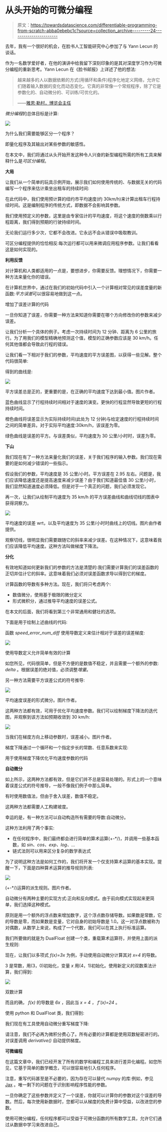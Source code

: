 # 从头开始的可微分编程

> 原文：<https://towardsdatascience.com/differentiable-programming-from-scratch-abba0ebebc1c?source=collection_archive---------24----------------------->

去年，我有一个很好的机会，在脸书人工智能研究中心参加了与 Yann Lecun 的谈话。

作为一名数学爱好者，在他的演讲中给我留下深刻印象的是其对深度学习作为可微分编程的重新思考。Yann Lecun 在《脸书邮报》上详述了他的想法:

> 越来越多的人以数据依赖的方式(用循环和条件)程序化地定义网络，允许它们随着输入数据的变化而动态变化。它真的非常像一个常规程序，除了它是参数化的、自动微分的、可训练/可优化的。
> 
> ——[雅恩·勒村，博览会主任](https://www.facebook.com/yann.lecun/posts/10155003011462143)

*微分编程*的总体目标是计算:

![](img/05352aef6fc78d0c8466183d93d2fe9d.png)

为什么我们需要能够区分一个程序？

即量化程序及其输出对某些参数的敏感性。

在本文中，我们将通过从头开始开发这种令人兴奋的新型编程所需的所有工具来解释什么是*可区分编程*。

**大局**

让我们从一个简单的玩具示例开始，展示我们如何使用传统的、与数据无关的代码编写一个程序来估计乘坐出租车的持续时间:

在此代码中，我们使用预计算的纽约市平均速度(约 30km/h)来计算出租车行程持续时间。这是编制程序的传统方式，即数据不会影响其参数。

我们使用预定义的参数，这里是由专家估计的平均速度，将这个速度的倒数乘以行程距离，我们得到预期的行驶持续时间。

无论我们运行多少次，它都不会改进。它永远不会从错误中吸取教训。

可区分编程提供的恰恰相反:每次运行都可以用来微调应用程序参数。让我们看看这是如何实现的。

**利用反馈**

对计算机和人类都适用的一点是，要想进步，你需要反馈。理想情况下，你需要一种方法来量化你的错误。

在计算机世界中，通过在我们的初始代码中引入一个计算相对常见的误差度量的新函数:*平方误差*可以很容易地做到这一点。

增加了误差计算的代码

一旦你知道了误差，你需要一种方法来知道你需要在哪个方向修改你的参数来减少误差。

让我们分析一个具体的例子。考虑一次持续时间为 12 分钟、距离为 6 公里的旅行。为了用我们的模型精确地预测这个值，模型的正确参数应该是 30 km/h。任何其他值都会导致此行程的错误。

让我们看一下相对于我们的参数，平均速度的平方误差图，以获得一些见解。整个代码很简单:

得到的曲线是:

![](img/5ba11f3666744ea52c2f98660df7f888.png)

平方误差总是正的，更重要的是，在正确的平均速度下达到最小值。图片作者。

蓝色曲线显示了行程持续时间相对于速度的演变。更快的行程显然导致更短的行程持续时间。

橙色曲线将误差显示为实际持续时间(此处为 12 分钟)与给定速度的行程持续时间之间的简单差异。对于实际平均速度:30km/h，该误差为零。

绿色曲线是误差的平方。与误差类似，平均速度为 30 公里/小时时，误差为零。

**下山**

我们现在有了一种方法来量化我们的误差，关于我们程序的输入参数。我们现在需要的是如何减少错误的一些指示。

假设我们的参数，平均速度是 35 公里/小时。平方误差在 2.95 左右。问题是，我们应该降低速度还是提高速度来减少误差？由于我们知道最佳值 30 公里/小时，我们显然知道速度必须降低。但是对于一个真正的问题，我们必须发现它。

再一次，让我们从绘制平均速度为 35 km/h 的平方误差曲线和曲线切线的图表中获得洞察力。

![](img/7197c8e24d8c6e6ac3d1468d2a827cc3.png)

平均速度的误差 wrt，以及平均速度为 35 公里/小时时曲线上的切线。图片由作者提供。

观察切线，很明显我们需要跟随它的斜率来减少误差。在这种情况下，这意味着我们应该降低平均速度。这种方法叫做梯度下降法。

**分化**

有效地知道如何更新我们的参数的方法是清楚的:我们需要计算我们的误差函数的正切并估计它的斜率。这意味着我们必须对误差函数求导以得到它的梯度。

计算函数的导数有多种方法。现在，我们将只考虑两个:

*   数值微分，使用基于极限的微分定义
*   形式微积分，通过推导平均速度的误差公式。

在本文的后面，我们将看到第三个非常通用和健壮的选项。

下面是用于绘制上述曲线的代码:

函数 *speed_error_num_diff* 使用导数定义来估计相对于误差的误差梯度:

![](img/8272d4f2d3568c40a6b1dbb307f60c30.png)

使用导数定义允许简单有效的计算

如您所见，代码很简单，但是不方便的是数值不稳定，并且需要一个额外的参数: *delta* 。根据误差的绝对值，必须调整*增量*。

另一种方法需要平方误差公式的符号推导:

![](img/956deb2a99bb1fdecc7896d5211c7ddf.png)

平均速度误差的形式微分。图片作者。

这两种方法都有效，可用于优化平均速度参数。我们可以绘制梯度下降法的迭代图，并观察到该方法如预期收敛到 30 km/h:

![](img/24a9a14e26aa46cdc89982f3ee93859a.png)

当我们在梯度方向上移动参数时，误差减小。图片作者。

梯度下降通过一个循环和一个指定步长的常数、任意系数来实现:

用于使用梯度下降优化平均速度参数的代码

**自动微分**

如上所示，这两种方法都有效，但是它们并不总是容易处理的。形式上的一个意味着误差公式的符号推导，一般不像我们例子中那么简单。

有时使用数值法，但由于舍入误差，数值不稳定。

这两种方法都需要人工构建坡度。

幸运的是，有一种方法可以自动构造所有需要的导数:自动微分。

这种方法利用了两个事实:

*   在任何程序中，我们最终都会进行简单的算术运算(+-*/)，并调用一些基本函数，如 *sin、cos、exp、log、…*
*   链式法则可以用来区分复杂的数学表达式

为了说明这种方法是如何工作的，我们将开发一个仅支持算术运算的基本实现。提醒一下，下面是四种算术运算的推导规则列表:

![](img/509c9aa62354834813fe6f7c438d2c41.png)

(+-*/)运算的派生规则。图片作者。

自动微分有两种主要的实现方式:正向和反向模式。由于前向模式实现起来更简单，我们选择这种模式。

原则是用一个额外的浮点数来增加数字，这个浮点数存储导数。如果数是常数，它的导数是零，而如果数是变量，它对自身的初始导数是 1.0。这一对浮点数被称为对偶数，从数学上来说，构成了一个代数，我们可以在其上执行标准运算。

我们所要做的就是为 DualFloat 创建一个类，重载算术运算符，并使用上面的派生规则:

现在，让我们以多项式 *f(x)=3x* 为例，手动使用自动微分计算其对 *x=4* 的导数。

3 是常数，用(3，0)初始化，变量 *x* 用(4，1)初始化。使用新定义的双数乘法计算，我们得到:

![](img/49b7d525dafec750ed19d35c33e892a4.png)

双数计算

而且的确， *f(x)* 的导数是 *6x* ，因此当 *x = 4* ， *f'(x)=24* 。

使用 python 和 DualFloat 类，我们得到:

我们现在有工具使用自动微分重写梯度下降:

请注意，我们不必再为微积分费心了。所有必要的计算都是使用双数秘密进行的。对误差调用 *derivative()* 自动提供梯度。

**可微编程**

在这篇文章中，我们已经开发了所有的数学和编程工具来进行差异化编程。如您所见，它基于简单的数学概念，可以很容易地引入任何程序。

注意，重写代码甚至是不必要的，因为存在可以替代 numpy 的库:例如，参见 [Jax](https://github.com/google/jax) 。唯一剩下的问题在于识别影响程序性能的参数。

一旦你确定了这些参数并定义了一个误差，你就可以计算你的参数对这个误差的导数。然后，每次使用新数据时，您都可以从梯度的免费计算中受益，以改进您的参数。

使用可微分编程，任何程序都可以受益于可微分函数的所有数学工具，允许它们通过从数据中学习来改进自己。